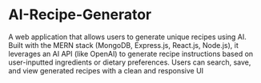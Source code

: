# AI-Recipe-Generator
A web application that allows users to generate unique recipes using AI. Built with the MERN stack (MongoDB, Express.js, React.js, Node.js), it leverages an AI API (like OpenAI) to generate recipe instructions based on user-inputted ingredients or dietary preferences. Users can search, save, and view generated recipes with a clean and responsive UI
